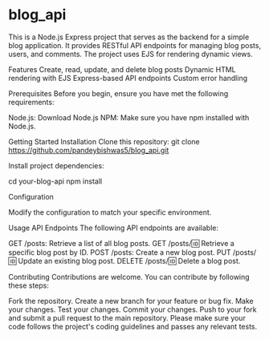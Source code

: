 # blog_api
This is a Node.js Express project that serves as the backend for a simple blog application. It provides RESTful API endpoints for managing blog posts, users, and comments. The project uses EJS for rendering dynamic views.


Features
Create, read, update, and delete blog posts
Dynamic HTML rendering with EJS
Express-based API endpoints
Custom error handling

Prerequisites
Before you begin, ensure you have met the following requirements:

Node.js: Download Node.js
NPM: Make sure you have npm installed with Node.js.

Getting Started
Installation
Clone this repository:
git clone https://github.com/pandeybishwas5/blog_api.git


Install project dependencies:


cd your-blog-api
npm install

Configuration

Modify the configuration to match your specific environment.

Usage
API Endpoints
The following API endpoints are available:

GET /posts: Retrieve a list of all blog posts.
GET /posts/:id: Retrieve a specific blog post by ID.
POST /posts: Create a new blog post.
PUT /posts/:id: Update an existing blog post.
DELETE /posts/:id: Delete a blog post.


Contributing
Contributions are welcome. You can contribute by following these steps:

Fork the repository.
Create a new branch for your feature or bug fix.
Make your changes.
Test your changes.
Commit your changes.
Push to your fork and submit a pull request to the main repository.
Please make sure your code follows the project's coding guidelines and passes any relevant tests.
